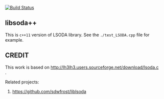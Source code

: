[![Build Status](https://travis-ci.org/dilawar/lsoda_cpp.svg?branch=master)](https://travis-ci.org/dilawar/lsoda)

## libsoda++

This is `c++11` version of LSODA library. See the `./test_LSODA.cpp` file for example.

## CREDIT 

This work is based on http://lh3lh3.users.sourceforge.net/download/lsoda.c . 

Related projects:

1. https://github.com/sdwfrost/liblsoda
